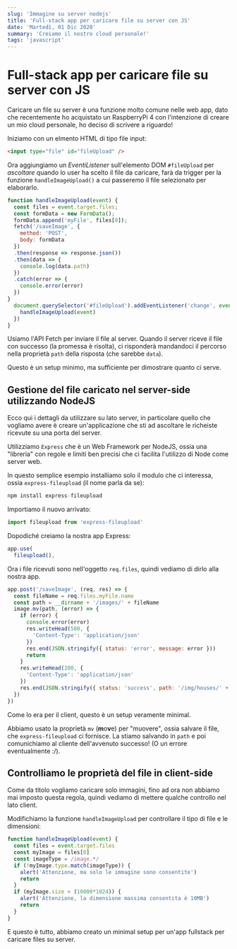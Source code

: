 ```yaml
---
slug: 'Immagine su server nodejs'
title: 'Full-stack app per caricare file su server con JS'
date: 'Martedì, 01 Dic 2020'
summary: 'Creiamo il nostro cloud personale!'
tags: 'javascript'
---
```


# Full-stack app per caricare file su server con JS

Caricare un file su server è una funzione molto comune nelle web app, dato che recentemente ho acquistato un RaspberryPi 4 con l'intenzione di creare un mio cloud personale, ho deciso di scrivere a riguardo!

Iniziamo con un elmento HTML di tipo file input:

```html
<input type="file" id="fileUpload" />
```
Ora aggiungiamo un *EventiListener* sull'elemento DOM `#fileUpload` per *ascoltare* quando lo user ha scelto il file da caricare, farà da trigger per la funzione `handleImageUpload()` a cui passeremo il file selezionato per elaborarlo.

```javascript
function handleImageUpload(event) {
  const files = event.target.files;
  const formData = new FormData();
  formData.append('myFile', files[0]);
  fetch('/saveImage', {
    method: 'POST',
    body: formData
  })
  .then(response => response.json())
  .then(data => {
    console.log(data.path)
  })
  .catch(error => {
    console.error(error)
  })
}
  document.querySelector('#fileUpload').addEventListener('change', event => {
    handleImageUpload(event)
  })
}
```

Usiamo l'API Fetch per inviare il file al server. Quando il server riceve il file con successo (la promessa è risolta), ci risponderà mandandoci il percorso nella proprietà `path` della risposta (che sarebbe `data`).

Questo è un setup minimo, ma sufficiente per dimostrare quanto ci serve.

## Gestione del file caricato nel server-side utilizzando NodeJS

Ecco qui i dettagli da utilizzare su lato server, in particolare quello che vogliamo avere è creare un'applicazione che sti ad ascoltare le richeiste ricevute su una porta del server.

Utilizziamo `Express` che è un Web Framework per NodeJS, ossia una "libreria" con regole e limiti ben precisi che ci facilita l'utilizzo di Node come server web.

In questo semplice esempio installiamo solo il modulo che ci interessa, ossia `express-fileupload` (il nome parla da se):

```javascript
npm install express-fileupload
```

Importiamo il nuovo arrivato:

```javascript
import fileupload from 'express-fileupload'
```

Dopodiché creiamo la nostra app Express:

```javascript
app.use(
  fileupload(),
```

Ora i file ricevuti sono nell'oggetto `req.files`, quindi vediamo di dirlo alla nostra app.

```javascript
app.post('/saveImage', (req, res) => {
  const fileName = req.files.myFile.name 
  const path = __dirname + '/images/' + fileName
  image.mv(path, (error) => {
    if (error) {
      console.error(error)
      res.writeHead(500, {
        'Content-Type': 'application/json'
      })
      res.end(JSON.stringify({ status: 'error', message: error }))
      return
    }
    res.writeHead(200, {
      'Content-Type': 'application/json'
    })
    res.end(JSON.stringify({ status: 'success', path: '/img/houses/' + fileName }))
  })
})
```

Come lo era per il client, questo è un setup veramente minimal.

Abbiamo usato la proprietà `mv` (**m**o**v**e) per "muovere", ossia salvare il file, che `express-fileupload` ci fornisce. La stiamo salvando in `path` e poi comunichiamo al cliente dell'avvenuto successo! (O un errore eventualmente :/).

## Controlliamo le proprietà del file in client-side

Come da titolo vogliamo caricare solo immagini, fino ad ora non abbiamo mai imposto questa regola, quindi vediamo di mettere qualche controllo nel lato client.

Modifichiamo la funzione `handleImageUpload` per controllare il tipo di file e le dimensioni:

```javascript
function handleImageUpload(event) {
  const files = event.target.files
  const myImage = files[0]
  const imageType = /image.*/
  if (!myImage.type.match(imageType)) {
    alert('Attenzione, ma solo le immagine sono consentite')
    return
  }
  if (myImage.size > (10000*1024)) {
    alert('Attenzione, la dimensione massima consentita è 10MB')
    return
  }
}
```

E questo è tutto, abbiamo creato un minimal setup per un'app fullstack per caricare files su server.